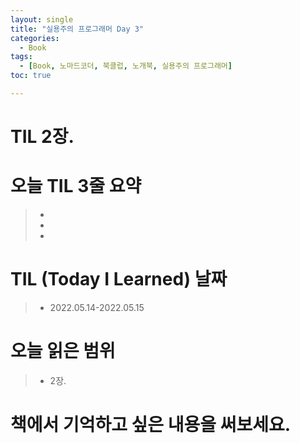 ```yaml
---
layout: single
title: "실용주의 프로그래머 Day 3"
categories:
  - Book
tags:
  - [Book, 노마드코더, 북클럽, 노개북, 실용주의 프로그래머]
toc: true

---
```


# TIL 2장. 

# 오늘 TIL 3줄 요약
> - 
> - 
> - 

# TIL (Today I Learned) 날짜
> - 2022.05.14-2022.05.15

# 오늘 읽은 범위
> - 2장. 

# 책에서 기억하고 싶은 내용을 써보세요.
> 
